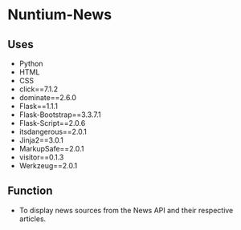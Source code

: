 # Nuntium-News  
 
## Uses  
- Python   
- HTML   
- CSS  
- click==7.1.2  
- dominate==2.6.0  
- Flask==1.1.1  
- Flask-Bootstrap==3.3.7.1  
- Flask-Script==2.0.6  
- itsdangerous==2.0.1  
- Jinja2==3.0.1  
- MarkupSafe==2.0.1  
- visitor==0.1.3  
- Werkzeug==2.0.1  

## Function
- To display news sources from the News API and their respective articles.